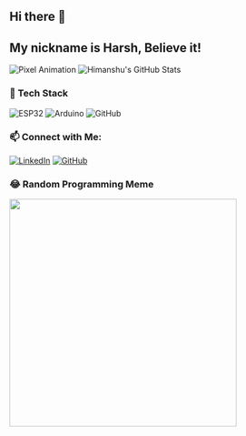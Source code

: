 ## Hi there 👋
## My nickname is Harsh, Believe it!
![Pixel Animation](https://i.pinimg.com/originals/40/0f/00/400f007bade76022eb839fdbb5acf646.gif)
![Himanshu's GitHub Stats](https://github-readme-stats.vercel.app/api?username=himanshupunpher&show_icons=true&theme=radical)
### 🚀 Tech Stack
![ESP32](https://img.shields.io/badge/-ESP32-black?style=flat&logo=esphome)
![Arduino](https://img.shields.io/badge/-Arduino-00979D?style=flat&logo=arduino)
![GitHub](https://img.shields.io/badge/-GitHub-181717?style=flat&logo=github)

### 📫 Connect with Me:
[![LinkedIn](https://img.shields.io/badge/LinkedIn-blue?style=flat&logo=linkedin)](https://linkedin.com/in/himanshu-punpher-1ab3a4323)
[![GitHub](https://img.shields.io/badge/GitHub-black?style=flat&logo=github)](https://github.com/himanshupunpher)

### 😂 Random Programming Meme
<img src="https://i.redd.it/pznv5wvpxypd1.gif" width="400px">

